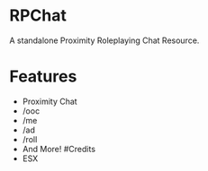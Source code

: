 # RPChat
A standalone Proximity Roleplaying Chat Resource. 
# Features
- Proximity Chat
- /ooc
- /me
- /ad
- /roll
- And More!
#Credits
- ESX
